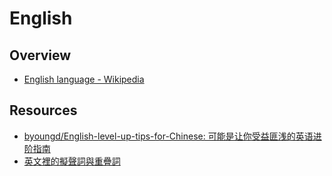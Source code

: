 # English

## Overview

- [English language - Wikipedia](https://en.wikipedia.org/wiki/English_language)

## Resources

- [byoungd/English-level-up-tips-for-Chinese: 可能是让你受益匪浅的英语进阶指南](https://github.com/byoungd/English-level-up-tips-for-Chinese)
- [英文裡的擬聲詞與重疊詞](http://www.eisland.com.tw/Main.php?stat=a_v2uodX4)
